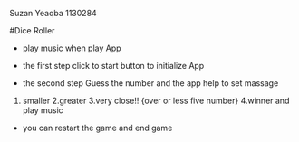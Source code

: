 Suzan Yeaqba
1130284

#Dice Roller

-  play music when play App

- the first step click to start button to initialize App 

- the second step Guess the number and the app help to set massage 
 1. smaller
2.greater
3.very close!! {over or less five number}
4.winner and play music 

- you can restart the game and end game
